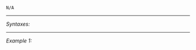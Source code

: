 `N/A`


---
*Syntaxes:*

<!-- [] call `BIS_fnc_moduleMine` -->

---
*Example 1:*

<!-- 
```sqf
[] call BIS_fnc_moduleMine;
``` -->